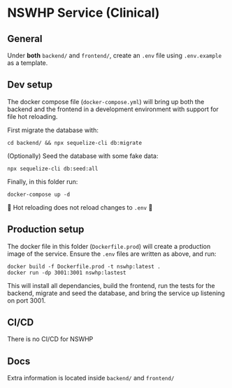 # NSWHP Service (Clinical)

## General
Under **both** `backend/` and `frontend/`, create an `.env` file using `.env.example` as a template.

## Dev setup
The docker compose file (`docker-compose.yml`) will bring up both the backend and the frontend in a development environment with support for file hot reloading.

First migrate the database with:
```
cd backend/ && npx sequelize-cli db:migrate
```

(Optionally) Seed the database with some fake data:
```
npx sequelize-cli db:seed:all
```

Finally, in this folder run:
```
docker-compose up -d
```

🛑 Hot reloading does not reload changes to `.env` 🛑

## Production setup
The docker file in this folder (`Dockerfile.prod`) will create a production image of the service. Ensure the `.env` files are written as above, and run:
```
docker build -f Dockerfile.prod -t nswhp:latest .
docker run -dp 3001:3001 nswhp:lastest
```

This will install all dependancies, build the frontend, run the tests for the backend, migrate and seed the database, and bring the service up listening on port 3001.

## CI/CD
There is no CI/CD for NSWHP

## Docs
Extra information is located inside `backend/` and `frontend/`
